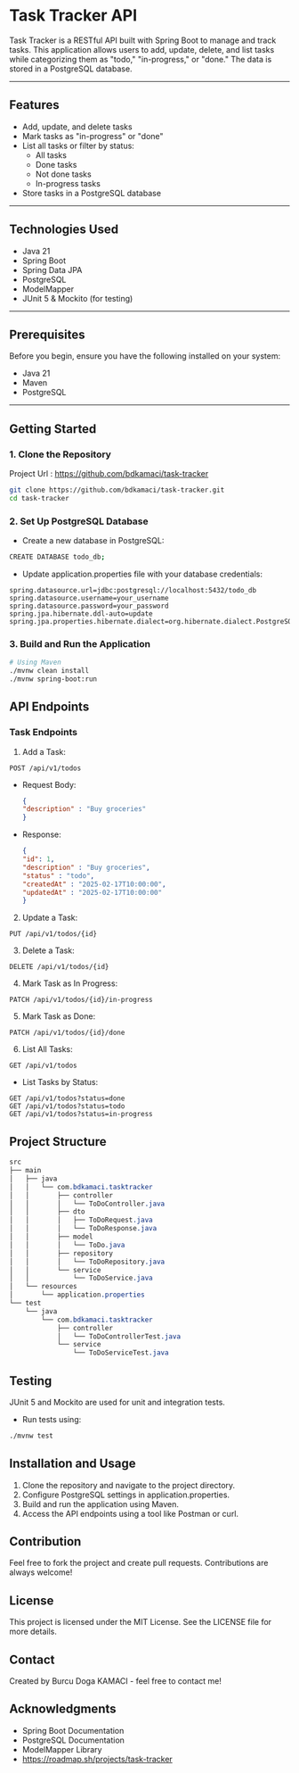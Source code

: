 # Task Tracker API

Task Tracker is a RESTful API built with Spring Boot to manage and track tasks. This application allows users to add, update, delete, and list tasks while categorizing them as "todo," "in-progress," or "done." The data is stored in a PostgreSQL database.

---

## Features

- Add, update, and delete tasks
- Mark tasks as "in-progress" or "done"
- List all tasks or filter by status:
    - All tasks
    - Done tasks
    - Not done tasks
    - In-progress tasks
- Store tasks in a PostgreSQL database

---

## Technologies Used

- Java 21
- Spring Boot
- Spring Data JPA
- PostgreSQL
- ModelMapper
- JUnit 5 & Mockito (for testing)

---

## Prerequisites

Before you begin, ensure you have the following installed on your system:
- Java 21
- Maven
- PostgreSQL

---

## Getting Started

### 1. Clone the Repository
Project Url :  https://github.com/bdkamaci/task-tracker

```sh
git clone https://github.com/bdkamaci/task-tracker.git
cd task-tracker
 ```

### 2. Set Up PostgreSQL Database

- Create a new database in PostgreSQL:

```sh
CREATE DATABASE todo_db;
 ```

- Update application.properties file with your database credentials:

```
spring.datasource.url=jdbc:postgresql://localhost:5432/todo_db
spring.datasource.username=your_username
spring.datasource.password=your_password
spring.jpa.hibernate.ddl-auto=update
spring.jpa.properties.hibernate.dialect=org.hibernate.dialect.PostgreSQLDialect
```

### 3. Build and Run the Application
```sh
# Using Maven
./mvnw clean install
./mvnw spring-boot:run
```

## API Endpoints

### Task Endpoints

1. Add a Task:
```
POST /api/v1/todos
```
  - Request Body:
      ```json
      {
      "description" : "Buy groceries"
      }
      ```
  - Response:
      ```json
      {
      "id": 1, 
      "description" : "Buy groceries", 
      "status" : "todo", 
      "createdAt" : "2025-02-17T10:00:00", 
      "updatedAt" : "2025-02-17T10:00:00"
      }
      ```
2. Update a Task:
```
PUT /api/v1/todos/{id}
```

3. Delete a Task:
```
DELETE /api/v1/todos/{id}
```
4. Mark Task as In Progress:
```
PATCH /api/v1/todos/{id}/in-progress
```

5. Mark Task as Done:
```
PATCH /api/v1/todos/{id}/done
```
6. List All Tasks:
```
GET /api/v1/todos
```
- List Tasks by Status:
```
GET /api/v1/todos?status=done
GET /api/v1/todos?status=todo
GET /api/v1/todos?status=in-progress
```

## Project Structure

```css
src
├── main
│   ├── java
│   │   └── com.bdkamaci.tasktracker
│   │       ├── controller
│   │       │   └── ToDoController.java
│   │       ├── dto
│   │       │   ├── ToDoRequest.java
│   │       │   └── ToDoResponse.java
│   │       ├── model
│   │       │   └── ToDo.java
│   │       ├── repository
│   │       │   └── ToDoRepository.java
│   │       └── service
│   │           └── ToDoService.java
│   └── resources
│       └── application.properties
└── test
    └── java
        └── com.bdkamaci.tasktracker
            ├── controller
            │   └── ToDoControllerTest.java
            └── service
                └── ToDoServiceTest.java
```

## Testing
JUnit 5 and Mockito are used for unit and integration tests.
- Run tests using:
```sh
./mvnw test
```

## Installation and Usage
1. Clone the repository and navigate to the project directory.
2. Configure PostgreSQL settings in application.properties.
3. Build and run the application using Maven.
4. Access the API endpoints using a tool like Postman or curl.

## Contribution
Feel free to fork the project and create pull requests. Contributions are always welcome!

## License
This project is licensed under the MIT License. See the LICENSE file for more details.

## Contact
Created by Burcu Doga KAMACI - feel free to contact me!

## Acknowledgments
- Spring Boot Documentation
- PostgreSQL Documentation
- ModelMapper Library
- https://roadmap.sh/projects/task-tracker